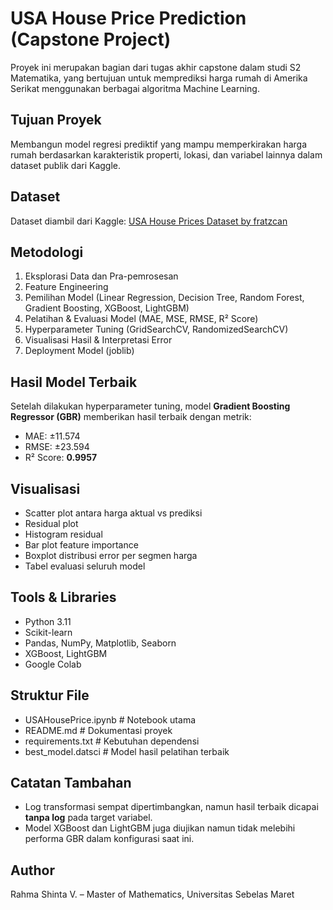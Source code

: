 # USA House Price Prediction (Capstone Project)

Proyek ini merupakan bagian dari tugas akhir capstone dalam studi S2 Matematika, yang bertujuan untuk memprediksi harga rumah di Amerika Serikat menggunakan berbagai algoritma Machine Learning.

## Tujuan Proyek
Membangun model regresi prediktif yang mampu memperkirakan harga rumah berdasarkan karakteristik properti, lokasi, dan variabel lainnya dalam dataset publik dari Kaggle.

## Dataset
Dataset diambil dari Kaggle:
[USA House Prices Dataset by fratzcan](https://www.kaggle.com/datasets/fratzcan/usa-house-prices)

## Metodologi
1. Eksplorasi Data dan Pra-pemrosesan
2. Feature Engineering
3. Pemilihan Model (Linear Regression, Decision Tree, Random Forest, Gradient Boosting, XGBoost, LightGBM)
4. Pelatihan & Evaluasi Model (MAE, MSE, RMSE, R² Score)
5. Hyperparameter Tuning (GridSearchCV, RandomizedSearchCV)
6. Visualisasi Hasil & Interpretasi Error
7. Deployment Model (joblib)

## Hasil Model Terbaik
Setelah dilakukan hyperparameter tuning, model **Gradient Boosting Regressor (GBR)** memberikan hasil terbaik dengan metrik:

- MAE: ±11.574
- RMSE: ±23.594
- R² Score: **0.9957**

## Visualisasi
- Scatter plot antara harga aktual vs prediksi
- Residual plot
- Histogram residual
- Bar plot feature importance
- Boxplot distribusi error per segmen harga
- Tabel evaluasi seluruh model

## Tools & Libraries
- Python 3.11
- Scikit-learn
- Pandas, NumPy, Matplotlib, Seaborn
- XGBoost, LightGBM
- Google Colab

## Struktur File
- USAHousePrice.ipynb # Notebook utama
- README.md # Dokumentasi proyek
- requirements.txt # Kebutuhan dependensi
- best_model.datsci # Model hasil pelatihan terbaik


## Catatan Tambahan
- Log transformasi sempat dipertimbangkan, namun hasil terbaik dicapai **tanpa log** pada target variabel.
- Model XGBoost dan LightGBM juga diujikan namun tidak melebihi performa GBR dalam konfigurasi saat ini.

## Author
Rahma Shinta V. – Master of Mathematics, Universitas Sebelas Maret


